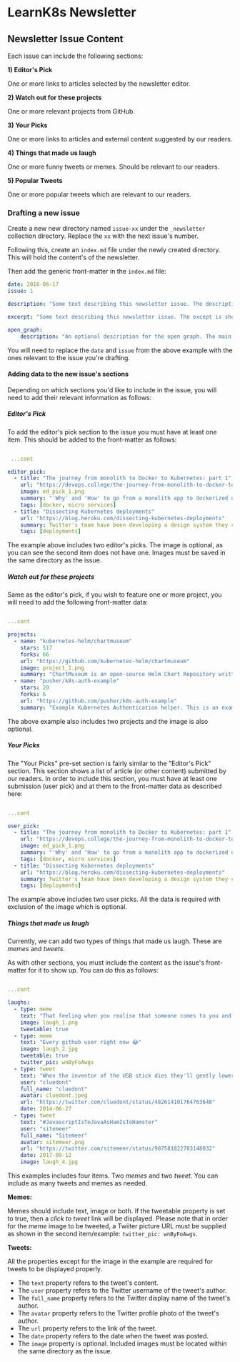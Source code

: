 # LearnK8s Newsletter


## Newsletter Issue Content

Each issue can include the following sections:

__1) Editor's Pick__

One or more links to articles selected by the newsletter editor.


__2) Watch out for these projects__

One or more relevant projects from GitHub.


__3) Your Picks__


One or more links to articles and external content suggested by our readers.

__4) Things that made us laugh__

One or more funny tweets or memes. Should be relevant to our readers.

__5) Popular Tweets__

One or more popular tweets which are relevant to our readers.

### Drafting a new issue

Create a new new directory named `issue-xx` under the `_newsletter` collection directory. Replace the `xx` with the next issue's number.

Following this, create an `index.md` file under the newly created directory. This will hold the content's of the newsletter.

Then add the generic front-matter in the `index.md` file:

```yaml
date: 2018-06-17
issue: 1

description: "Some text describing this newsletter issue. The description is shown in search engine results so it should be kept short and under 300 characters."

excerpt: "Some text describing this newsletter issue. The except is shown in the newsletetr archive page."

open_graph:
    description: "An optional description for the open graph. The main description will be used if none is entered here."

```

You will need to replace the `date` and  `issue` from the above example with the ones relevant to the issue you're drafting.

#### Adding data to the new issue's sections

Depending on which sections you'd like to include in the issue, you will need to add their relevant information as follows:

##### Editor's Pick

To add the editor's pick section to the issue you must have at least one item. This should be added to the front-matter as follows:

```yaml

 ...cont

editor_pick:
  - title: "The journey from monolith to Docker to Kubernetes: part 1"
    url: "https://devops.college/the-journey-from-monolith-to-docker-to-kubernetes-part-1-f5dbd730f620"
    image: ed_pick_1.png
    summary: "'Why' and 'How' to go from a monolith app to dockerized one and eventually to run our app on a kubernetes cluster. In part one, the author discusses the benefits and the abilities of Docker and the app's code architecture."
    tags: [docker, micro services]
  - title: "Dissecting Kubernetes deployments"
    url: "https://blog.heroku.com/dissecting-kubernetes-deployments"
    summary: Twitter's team have been developing a design system they call Horizon. Ashlie Ford tracks its journey, from humble beginnings as a hack-day project.
    tags: [deployments]
```

The example above includes two editor's picks. The image is optional, as you can see the second item does not have one. Images must be saved in the same directory as the issue.

##### Watch out for these projects

Same as the editor's pick, if you wish to feature one or more project, you will need to add the following front-matter data:

```yaml

...cont

projects:
  - name: "kubernetes-helm/chartmuseum"
    stars: 517
    forks: 66
    url: "https://github.com/kubernetes-helm/chartmuseum"
    image: project_1.png
    summary: "ChartMuseum is an open-source Helm Chart Repository written in Go (GoLang), with support for cloud storage backends, including Google Cloud Storage, Amazon S3, and Microsoft Azure Blob Storage."
  - name: "pusher/k8s-auth-example"
    stars: 20
    forks: 6
    url: "https://github.com/pusher/k8s-auth-example"
    summary: "Example Kubernetes Authentication helper. This is an example of how to connect to an OIDC provider and authenticate users before configuring their kubeconfig."

```

The above example also includes two projects and the image is also optional.

##### Your Picks

The "Your Picks" pre-set section is fairly similar to the "Editor's Pick" section. This section shows a list of article (or other content) submitted by our readers. In order to include this section, you must have at least one submission (user pick) and at them to the front-matter data as described here:

```yaml

...cont

user_pick:
  - title: "The journey from monolith to Docker to Kubernetes: part 1"
    url: "https://devops.college/the-journey-from-monolith-to-docker-to-kubernetes-part-1-f5dbd730f620"
    image: ed_pick_1.png
    summary: "'Why' and 'How' to go from a monolith app to dockerized one and eventually to run our app on a kubernetes cluster. In part one, the author discusses the benefits and the abilities of Docker and the app's code architecture."
    tags: [docker, micro services]
  - title: "Dissecting Kubernetes deployments"
    url: "https://blog.heroku.com/dissecting-kubernetes-deployments"
    summary: Twitter's team have been developing a design system they call Horizon. Ashlie Ford tracks its journey, from humble beginnings as a hack-day project.
    tags: [deployments]

```

The example above includes two user picks. All the data is required with exclusion of the image which is optional.

##### Things that made us laugh

Currently, we can add two types of things that made us laugh. These are _memes_ and _tweets_.

As with other sections, you must include the content as the issue's front-matter for it to show up. You can do this as follows:

```yaml

...cont

laughs:
  - type: meme
    text: "That feeling when you realise that someone comes to you and you realize that they just reinvented Helm"
    image: laugh_1.png
    tweetable: true
  - type: meme
    text: "Every github user right now 😂"
    image: laugh_2.jpg
    tweetable: true
    twitter_pic: wnByFoAwgs
  - type: tweet
    text: "When the inventor of the USB stick dies they'll gently lower the coffin, then pull it back up, turn it the other way, then lower it again."
    user: "cluedont"
    full_name: "cluedont"
    avatar: cluedont.jpeg
    url: "https://twitter.com/cluedont/status/482614101764763648"
    date: 2014-06-27
  - type: tweet
    text: "#JavascriptIsToJavaAsHamIsToHamster"
    user: "sitemeer"
    full_name: "Sitemeer"
    avatar: sitemeer.png
    url: "https://twitter.com/sitemeer/status/907581822783148032"
    date: 2017-09-12
    image: laugh_4.jpg

```

This examples includes four items. Two _memes_ and two _tweet_. You can include as many tweets and memes as needed.

__Memes:__

Memes should include text, image or both. If the tweetable property is set to true, then a _click to tweet_ link will be displayed. Please note that in order for the _meme_ image to be tweeted, a Twiiter picture URL must be supplied as shown in the second item/example: `twitter_pic: wnByFoAwgs`.

__Tweets:__

All the properties except for the image in the example are required for tweets to be displayed properly.

- The `text` property refers to the tweet's content.
- The `user` property refers to the Twitter username of the tweet's author.
- The `full_name` property refers to the Twitter display name of the tweet's author.
- The `avatar` property refers to the Twitter profile photo of the tweet's author.
- The `url` property refers to the link of the tweet.
- The `date` property refers to the date when the tweet was posted.
- The `image` property is optional. Included images must be located within the same directory as the issue.
